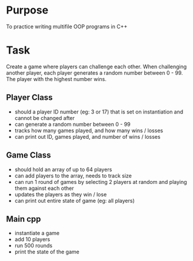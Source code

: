 # Purpose

To practice writing multifile OOP programs in C++

# Task

Create a game where players can challenge each other. When challenging another player, each player generates a random number between 0 - 99. The player with the highest number wins.

## Player Class

- should a player ID number (eg: 3 or 17) that is set on instantiation and cannot be changed after
- can generate a random number between 0 - 99
- tracks how many games played, and how many wins / losses
- can print out ID, games played, and number of wins / losses

## Game Class

- should hold an array of up to 64 players
- can add players to the array, needs to track size
- can run 1 round of games by selecting 2 players at random and playing them against each other
- updates the players as they win / lose
- can print out entire state of game (eg: all players)

## Main cpp
- instantiate a game
- add 10 players
- run 500 rounds
- print the state of the game